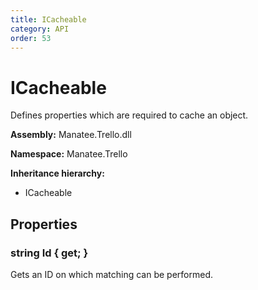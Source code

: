 ```yaml
---
title: ICacheable
category: API
order: 53
---
```


# ICacheable

Defines properties which are required to cache an object.

**Assembly:** Manatee.Trello.dll

**Namespace:** Manatee.Trello

**Inheritance hierarchy:**

- ICacheable

## Properties

### string Id { get; }

Gets an ID on which matching can be performed.

